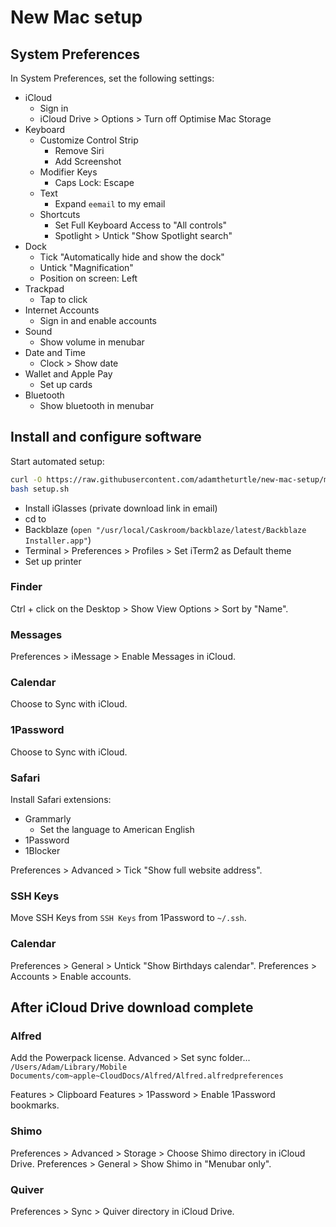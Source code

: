 # New Mac setup

## System Preferences

In System Preferences, set the following settings:

* iCloud
    * Sign in
    * iCloud Drive > Options > Turn off Optimise Mac Storage
* Keyboard
    * Customize Control Strip
        * Remove Siri
        * Add Screenshot
    * Modifier Keys
        * Caps Lock: Escape
    * Text
        * Expand `eemail` to my email
    * Shortcuts
        * Set Full Keyboard Access to "All controls"
        * Spotlight > Untick "Show Spotlight search"
* Dock
    * Tick "Automatically hide and show the dock"
    * Untick "Magnification"
    * Position on screen: Left
* Trackpad
    * Tap to click
* Internet Accounts
    * Sign in and enable accounts
* Sound
    * Show volume in menubar
* Date and Time
    * Clock > Show date
* Wallet and Apple Pay
    * Set up cards
* Bluetooth
    * Show bluetooth in menubar


## Install and configure software

Start automated setup:

```bash
curl -O https://raw.githubusercontent.com/adamtheturtle/new-mac-setup/master/setup.sh
bash setup.sh
```

* Install iGlasses (private download link in email)
* cd to
* Backblaze (`open "/usr/local/Caskroom/backblaze/latest/Backblaze Installer.app"`)
* Terminal > Preferences > Profiles > Set iTerm2 as Default theme
* Set up printer

### Finder

Ctrl + click on the Desktop > Show View Options > Sort by "Name".

### Messages

Preferences > iMessage > Enable Messages in iCloud.

### Calendar

Choose to Sync with iCloud.

### 1Password

Choose to Sync with iCloud.

### Safari

Install Safari extensions:

* Grammarly
    * Set the language to American English
* 1Password
* 1Blocker

Preferences > Advanced > Tick "Show full website address".

### SSH Keys

Move SSH Keys from `SSH Keys` from 1Password to `~/.ssh`.

### Calendar

Preferences > General > Untick "Show Birthdays calendar".
Preferences > Accounts > Enable accounts.

## After iCloud Drive download complete

### Alfred

Add the Powerpack license.
Advanced > Set sync folder... `/Users/Adam/Library/Mobile Documents/com~apple~CloudDocs/Alfred/Alfred.alfredpreferences`

Features > Clipboard
Features > 1Password > Enable 1Password bookmarks.

### Shimo

Preferences > Advanced > Storage > Choose Shimo directory in iCloud Drive.
Preferences > General > Show Shimo in "Menubar only".

### Quiver

Preferences > Sync > Quiver directory in iCloud Drive.

